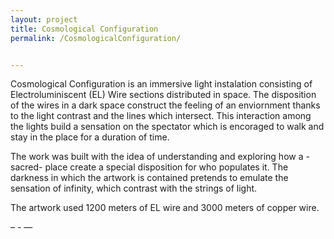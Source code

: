 ```yaml
---
layout: project
title: Cosmological Configuration
permalink: /CosmologicalConfiguration/


---
```



Cosmological Configuration is an immersive light instalation consisting of Electroluminiscent (EL) Wire sections distributed in space.
The disposition of the wires in a dark space construct the feeling of an enviornment thanks to the light contrast and the lines which intersect. This interaction among the lights build a sensation on the spectator which is encoraged to walk and stay in the place for a duration of time.

The work was built with the idea of understanding and exploring how a -sacred- place create a special disposition for who populates it. The darkness in which the artwork is contained pretends to emulate the sensation of infinity, which contrast with the strings of light. 

The artwork used 1200 meters of EL wire and 3000 meters of copper wire.


– - —